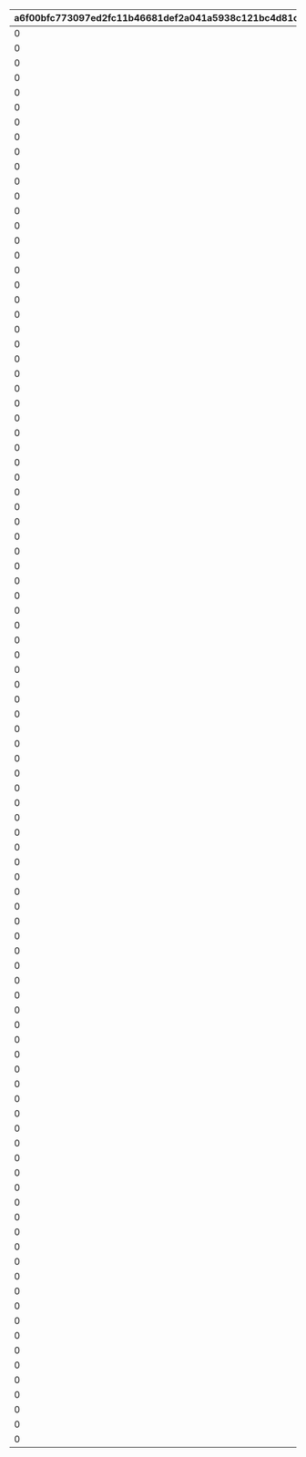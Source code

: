 |a6f00bfc773097ed2fc11b46681def2a041a5938c121bc4d81c65b4080270501|688e638bf23ae3b9be046ba14598e43da30694f78b5cbdba32700ab0129d48cb|06f431ed3996612cac7bf8bac808aa4d20256f52f70926145595234de22a5552|91fc9db5fcb867320b0a08492369756cdcf85bcf89f127d9ca0fd298a9337205|84c98777c3c2decfb9282b408057979400d9b18fc7917cb2164b56233c14c4d9|438bad497936afc3f29a40641bb4cc589735e52e5a310491abaa9e0d7dc6be9f|cdc23f65e5eb2f961568ce0db57671f3122526571a956b311757e0f4742f7815|e3205ba71cff90e8b20c2c34b517fd72fafd412bd5c5c198a7cdda1c99106025|9b45c5b320dd584d0f7b9d56e85f914ed063c3285cd7613b078c5969a568bbc8|633874f8a79d6cb892346f00a80ff075c46d2813b1fbd13a8a20033b446e20d5|47b1e5f1fb296e568da2dcecf4ec0122a602ddb0d86bd41041d0bea51b97dd5a|7163dc2699e80d876732212fed37d1470c5c6eff02d89401eccc9803ecdf0520|3342be10645c2ebc61486c62ceabd8df0d1f0482b4124d1a63a386cfc8dcf087|5ef5afd3b790fb9dc33216c9ae62b87b94d0b6b3c763c7a58a03c3b24964eedd|0ac5c7ff8cd00da774ec6841edad9c1836b00a4530a884a25a5265e7e2c9b1b4|
| --- | --- | --- | --- | --- | --- | --- | --- | --- | --- | --- | --- | --- | --- | --- |
|0|100198|bgm_MC170|94002|0|100198|0|bgm_MC170|-30|1|0|92407110|-30|1.3|0|
|0|100198|bgm_MC170|94002|0|100198|0|bgm_MC170|-30|1|0|92407120|-30|1.3|0|
|0|100198|bgm_MC170|94002|0|100198|0|bgm_MC170|-30|1|0|92407130|-30|1.3|0|
|0|100198|bgm_MC170|94002|0|100198|0|bgm_MC170|-30|1|0|92407140|-30|1.3|0|
|0|100198|bgm_MC170|94002|0|100198|0|bgm_MC170|20|2|0|92407210|-30|1.45|0|
|0|100198|bgm_MC170|94002|0|100198|0|bgm_MC170|20|2|0|92407220|-30|1.45|0|
|0|100198|bgm_MC170|94002|0|100198|0|bgm_MC170|20|2|0|92407230|-30|1.45|0|
|0|100198|bgm_MC170|94002|0|100198|0|bgm_MC170|20|2|0|92407240|-30|1.45|0|
|0|100198|bgm_MC170|94002|0|100198|0|bgm_MC170|-30|3|0|92407310|-30|1.4|0|
|0|100198|bgm_MC170|94002|0|100198|0|bgm_MC170|-30|3|0|92407320|-30|1.4|0|
|0|100198|bgm_MC170|94002|0|100198|0|bgm_MC170|-30|3|0|92407330|-30|1.4|0|
|0|100198|bgm_MC170|94002|0|100198|0|bgm_MC170|-30|3|0|92407340|-30|1.4|0|
|0|101822|bgm_MC170|94002|0|101822|0|bgm_MC170|-30|1|0|92408110|-30|0.9|0|
|0|101822|bgm_MC170|94002|0|101822|0|bgm_MC170|-30|1|0|92408120|-30|0.9|0|
|0|101822|bgm_MC170|94002|0|101822|0|bgm_MC170|-30|1|0|92408130|-30|0.9|0|
|0|101822|bgm_MC170|94002|0|101822|0|bgm_MC170|-30|1|0|92408140|-30|0.9|0|
|0|101822|bgm_MC170|94002|0|101822|0|bgm_MC170|20|2|0|92408210|-30|1|0|
|0|101822|bgm_MC170|94002|0|101822|0|bgm_MC170|20|2|0|92408220|-30|1|0|
|0|101822|bgm_MC170|94002|0|101822|0|bgm_MC170|20|2|0|92408230|-30|1|0|
|0|101822|bgm_MC170|94002|0|101822|0|bgm_MC170|20|2|0|92408240|-30|1|0|
|0|101822|bgm_MC170|94002|0|101822|0|bgm_MC170|0|3|0|92408310|-30|0.9|0|
|0|101822|bgm_MC170|94002|0|101822|0|bgm_MC170|0|3|0|92408320|-30|0.9|0|
|0|101822|bgm_MC170|94002|0|101822|0|bgm_MC170|0|3|0|92408330|-30|0.9|0|
|0|101822|bgm_MC170|94002|0|101822|0|bgm_MC170|0|3|0|92408340|-30|0.9|0|
|0|101191|bgm_MC170|94002|0|101191|0|bgm_MC170|-30|1|-50|92409110|-30|1.25|0|
|0|101191|bgm_MC170|94002|0|101191|0|bgm_MC170|-30|1|-50|92409120|-30|1.25|0|
|0|101191|bgm_MC170|94002|0|101191|0|bgm_MC170|-30|1|-50|92409130|-30|1.25|0|
|0|101191|bgm_MC170|94002|0|101191|0|bgm_MC170|-30|1|-50|92409140|-30|1.25|0|
|0|101191|bgm_MC170|94002|0|101191|0|bgm_MC170|20|2|0|92409210|-30|1|0|
|0|101191|bgm_MC170|94002|0|101191|0|bgm_MC170|20|2|0|92409220|-30|1|0|
|0|101191|bgm_MC170|94002|0|101191|0|bgm_MC170|20|2|0|92409230|-30|1|0|
|0|101191|bgm_MC170|94002|0|101191|0|bgm_MC170|20|2|0|92409240|-30|1|0|
|0|101191|bgm_MC170|94002|0|101191|0|bgm_MC170|-30|3|-50|92409310|-30|1.25|0|
|0|101191|bgm_MC170|94002|0|101191|0|bgm_MC170|-30|3|-50|92409320|-30|1.25|0|
|0|101191|bgm_MC170|94002|0|101191|0|bgm_MC170|-30|3|-50|92409330|-30|1.25|0|
|0|101191|bgm_MC170|94002|0|101191|0|bgm_MC170|-30|3|-50|92409340|-30|1.25|0|
|0|103013|bgm_MC170|94002|0|103013|0|bgm_MC170|-30|1|0|92410110|-30|1.3|0|
|0|103013|bgm_MC170|94002|0|103013|0|bgm_MC170|-30|1|0|92410120|-30|1.3|0|
|0|103013|bgm_MC170|94002|0|103013|0|bgm_MC170|-30|1|0|92410130|-30|1.3|0|
|0|103013|bgm_MC170|94002|0|103013|0|bgm_MC170|-30|1|0|92410140|-30|1.3|0|
|0|103013|bgm_MC170|94002|0|103013|0|bgm_MC170|20|2|0|92410210|-30|1.45|0|
|0|103013|bgm_MC170|94002|0|103013|0|bgm_MC170|20|2|0|92410220|-30|1.45|0|
|0|103013|bgm_MC170|94002|0|103013|0|bgm_MC170|20|2|0|92410230|-30|1.45|0|
|0|103013|bgm_MC170|94002|0|103013|0|bgm_MC170|20|2|0|92410240|-30|1.45|0|
|0|103013|bgm_MC170|94002|0|103013|0|bgm_MC170|-30|3|0|92410310|-30|1.4|0|
|0|103013|bgm_MC170|94002|0|103013|0|bgm_MC170|-30|3|0|92410320|-30|1.4|0|
|0|103013|bgm_MC170|94002|0|103013|0|bgm_MC170|-30|3|0|92410330|-30|1.4|0|
|0|103013|bgm_MC170|94002|0|103013|0|bgm_MC170|-30|3|0|92410340|-30|1.4|0|
|0|100198|bgm_MC170|94002|0|100198|0|bgm_MC170|-30|1|40|92411110|-30|1|0|
|0|100198|bgm_MC170|94002|0|100198|0|bgm_MC170|-30|1|40|92411120|-30|1|0|
|0|100198|bgm_MC170|94002|0|100198|0|bgm_MC170|-30|1|40|92411130|-30|1|0|
|0|100198|bgm_MC170|94002|0|100198|0|bgm_MC170|-30|1|40|92411140|-30|1|0|
|0|100198|bgm_MC170|94002|0|100198|0|bgm_MC170|-90|2|140|92411210|-30|1.45|0|
|0|100198|bgm_MC170|94002|0|100198|0|bgm_MC170|-90|2|140|92411220|-30|1.45|0|
|0|100198|bgm_MC170|94002|0|100198|0|bgm_MC170|-90|2|140|92411230|-30|1.45|0|
|0|100198|bgm_MC170|94002|0|100198|0|bgm_MC170|-90|2|140|92411240|-30|1.45|0|
|0|100198|bgm_MC170|94002|0|100198|0|bgm_MC170|-30|3|40|92411310|-30|1.1|0|
|0|100198|bgm_MC170|94002|0|100198|0|bgm_MC170|-30|3|40|92411320|-30|1.1|0|
|0|100198|bgm_MC170|94002|0|100198|0|bgm_MC170|-30|3|40|92411330|-30|1.1|0|
|0|100198|bgm_MC170|94002|0|100198|0|bgm_MC170|-30|3|40|92411340|-30|1.1|0|
|0|101621|bgm_MC170|94002|0|101621|0|bgm_MC170|-210|1|210|92412110|-30|1|0|
|0|101621|bgm_MC170|94002|0|101621|0|bgm_MC170|-210|1|210|92412120|-30|1|0|
|0|101621|bgm_MC170|94002|0|101621|0|bgm_MC170|-210|1|210|92412130|-30|1|0|
|0|101621|bgm_MC170|94002|0|101621|0|bgm_MC170|-210|1|210|92412140|-30|1|0|
|0|101621|bgm_MC170|94002|0|101621|0|bgm_MC170|-90|2|140|92412210|-30|1.45|0|
|0|101621|bgm_MC170|94002|0|101621|0|bgm_MC170|-90|2|140|92412220|-30|1.45|0|
|0|101621|bgm_MC170|94002|0|101621|0|bgm_MC170|-90|2|140|92412230|-30|1.45|0|
|0|101621|bgm_MC170|94002|0|101621|0|bgm_MC170|-90|2|140|92412240|-30|1.45|0|
|0|101621|bgm_MC170|94002|0|101621|0|bgm_MC170|-30|3|180|92412310|-30|1.1|0|
|0|101621|bgm_MC170|94002|0|101621|0|bgm_MC170|-30|3|180|92412320|-30|1.1|0|
|0|101621|bgm_MC170|94002|0|101621|0|bgm_MC170|-30|3|180|92412330|-30|1.1|0|
|0|101621|bgm_MC170|94002|0|101621|0|bgm_MC170|-30|3|180|92412340|-30|1.1|0|
|0|101822|bgm_MC170|94002|0|101822|0|bgm_MC170|-60|1|60|92414110|-30|1.4|0|
|0|101822|bgm_MC170|94002|0|101822|0|bgm_MC170|-60|1|60|92414120|-30|1.4|0|
|0|101822|bgm_MC170|94002|0|101822|0|bgm_MC170|-60|1|60|92414130|-30|1.4|0|
|0|101822|bgm_MC170|94002|0|101822|0|bgm_MC170|-60|1|60|92414140|-30|1.4|0|
|0|101822|bgm_MC170|94002|0|101822|0|bgm_MC170|-330|2|150|92414210|-30|1|0|
|0|101822|bgm_MC170|94002|0|101822|0|bgm_MC170|-330|2|150|92414220|-30|1|0|
|0|101822|bgm_MC170|94002|0|101822|0|bgm_MC170|-330|2|150|92414230|-30|1|0|
|0|101822|bgm_MC170|94002|0|101822|0|bgm_MC170|-330|2|150|92414240|-30|1|0|
|0|101822|bgm_MC170|94002|0|101822|0|bgm_MC170|0|3|100|92414310|-30|1.2|0|
|0|101822|bgm_MC170|94002|0|101822|0|bgm_MC170|0|3|100|92414320|-30|1.2|0|
|0|101822|bgm_MC170|94002|0|101822|0|bgm_MC170|0|3|100|92414330|-30|1.2|0|
|0|101822|bgm_MC170|94002|0|101822|0|bgm_MC170|0|3|100|92414340|-30|1.2|0|
|0|101191|bgm_MC170|94002|0|101191|0|bgm_MC170|-210|1|90|92501110|-30|1|0|
|0|101191|bgm_MC170|94002|0|101191|0|bgm_MC170|-210|1|90|92501120|-30|1|0|
|0|101191|bgm_MC170|94002|0|101191|0|bgm_MC170|-210|1|90|92501130|-30|1|0|
|0|101191|bgm_MC170|94002|0|101191|0|bgm_MC170|-210|1|90|92501140|-30|1|0|
|0|101191|bgm_MC170|94002|0|101191|0|bgm_MC170|-240|2|210|92501210|-30|1|0|
|0|101191|bgm_MC170|94002|0|101191|0|bgm_MC170|-240|2|210|92501220|-30|1|0|
|0|101191|bgm_MC170|94002|0|101191|0|bgm_MC170|-240|2|210|92501230|-30|1|0|
|0|101191|bgm_MC170|94002|0|101191|0|bgm_MC170|-240|2|210|92501240|-30|1|0|
|0|101191|bgm_MC170|94002|0|101191|0|bgm_MC170|-90|3|250|92501310|-30|1.1|0|
|0|101191|bgm_MC170|94002|0|101191|0|bgm_MC170|-90|3|250|92501320|-30|1.1|0|
|0|101191|bgm_MC170|94002|0|101191|0|bgm_MC170|-90|3|250|92501330|-30|1.1|0|
|0|101191|bgm_MC170|94002|0|101191|0|bgm_MC170|-90|3|250|92501340|-30|1.1|0|